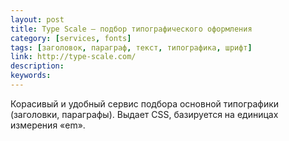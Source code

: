 ```yaml
---
layout: post
title: Type Scale — подбор типографического оформления
category: [services, fonts]
tags: [заголовок, параграф, текст, типографика, шрифт]
link: http://type-scale.com/
description:
keywords:
---
```


<p>Корасивый и удобный сервис подбора основной типографики (заголовки, параграфы). Выдает CSS, базируется на единицах измерения «em».</p>
